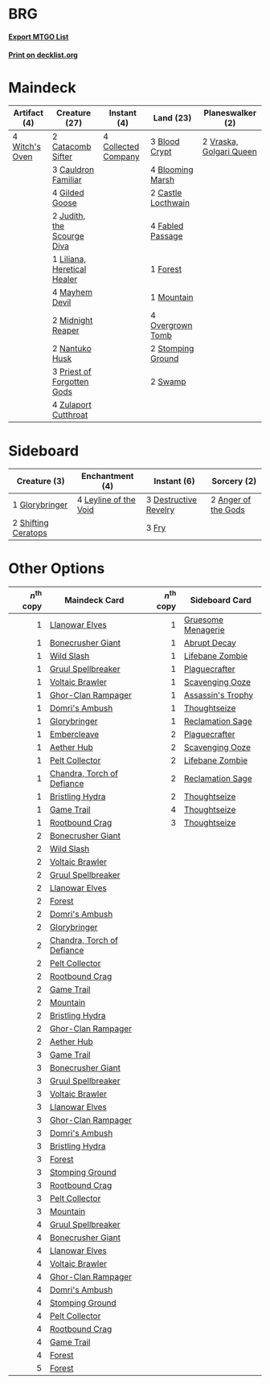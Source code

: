 # BRG

#### [Export MTGO List](../collection/BRG/BRG.txt)
#### [Print on decklist.org](http://decklist.org/?deckmain=3%09Blood%20Crypt%0A4%09Blooming%20Marsh%0A2%09Castle%20Locthwain%0A2%09Catacomb%20Sifter%0A3%09Cauldron%20Familiar%0A4%09Collected%20Company%0A4%09Fabled%20Passage%0A1%09Forest%0A4%09Gilded%20Goose%0A2%09Judith,%20the%20Scourge%20Diva%0A1%09Liliana,%20Heretical%20Healer%0A4%09Mayhem%20Devil%0A2%09Midnight%20Reaper%0A1%09Mountain%0A2%09Nantuko%20Husk%0A4%09Overgrown%20Tomb%0A3%09Priest%20of%20Forgotten%20Gods%0A2%09Stomping%20Ground%0A2%09Swamp%0A2%09Vraska,%20Golgari%20Queen%0A4%09Witch's%20Oven%0A4%09Zulaport%20Cutthroat&deckside=2%09Anger%20of%20the%20Gods%0A3%09Destructive%20Revelry%0A3%09Fry%0A1%09Glorybringer%0A4%09Leyline%20of%20the%20Void%0A2%09Shifting%20Ceratops)
# Maindeck

|                                      Artifact (4)                                       |                                            Creature (27)                                             |                                         Instant (4)                                          |                                          Land (23)                                          |                                         Planeswalker (2)                                         |
|-----------------------------------------------------------------------------------------|------------------------------------------------------------------------------------------------------|----------------------------------------------------------------------------------------------|---------------------------------------------------------------------------------------------|--------------------------------------------------------------------------------------------------|
|4 [Witch's Oven](http://gatherer.wizards.com/Pages/Card/Details.aspx?multiverseid=473199)|2 [Catacomb Sifter](http://gatherer.wizards.com/Pages/Card/Details.aspx?multiverseid=401839)          |4 [Collected Company](http://gatherer.wizards.com/Pages/Card/Details.aspx?multiverseid=394519)|3 [Blood Crypt](http://gatherer.wizards.com/Pages/Card/Details.aspx?multiverseid=97102)      |2 [Vraska, Golgari Queen](http://gatherer.wizards.com/Pages/Card/Details.aspx?multiverseid=452963)|
|                                                                                         |3 [Cauldron Familiar](http://gatherer.wizards.com/Pages/Card/Details.aspx?multiverseid=473043)        |                                                                                              |4 [Blooming Marsh](http://gatherer.wizards.com/Pages/Card/Details.aspx?multiverseid=417816)  |                                                                                                  |
|                                                                                         |4 [Gilded Goose](http://gatherer.wizards.com/Pages/Card/Details.aspx?multiverseid=473122)             |                                                                                              |2 [Castle Locthwain](http://gatherer.wizards.com/Pages/Card/Details.aspx?multiverseid=473203)|                                                                                                  |
|                                                                                         |2 [Judith, the Scourge Diva](http://gatherer.wizards.com/Pages/Card/Details.aspx?multiverseid=457329) |                                                                                              |4 [Fabled Passage](http://gatherer.wizards.com/Pages/Card/Details.aspx?multiverseid=473206)  |                                                                                                  |
|                                                                                         |1 [Liliana, Heretical Healer](http://gatherer.wizards.com/Pages/Card/Details.aspx?multiverseid=398441)|                                                                                              |1 [Forest](http://gatherer.wizards.com/Pages/Card/Details.aspx?multiverseid=439860)          |                                                                                                  |
|                                                                                         |4 [Mayhem Devil](http://gatherer.wizards.com/Pages/Card/Details.aspx?multiverseid=461131)             |                                                                                              |1 [Mountain](http://gatherer.wizards.com/Pages/Card/Details.aspx?multiverseid=439859)        |                                                                                                  |
|                                                                                         |2 [Midnight Reaper](http://gatherer.wizards.com/Pages/Card/Details.aspx?multiverseid=452827)          |                                                                                              |4 [Overgrown Tomb](http://gatherer.wizards.com/Pages/Card/Details.aspx?multiverseid=405103)  |                                                                                                  |
|                                                                                         |2 [Nantuko Husk](http://gatherer.wizards.com/Pages/Card/Details.aspx?multiverseid=129653)             |                                                                                              |2 [Stomping Ground](http://gatherer.wizards.com/Pages/Card/Details.aspx?multiverseid=405110) |                                                                                                  |
|                                                                                         |3 [Priest of Forgotten Gods](http://gatherer.wizards.com/Pages/Card/Details.aspx?multiverseid=457227) |                                                                                              |2 [Swamp](http://gatherer.wizards.com/Pages/Card/Details.aspx?multiverseid=439858)           |                                                                                                  |
|                                                                                         |4 [Zulaport Cutthroat](http://gatherer.wizards.com/Pages/Card/Details.aspx?multiverseid=442106)       |                                                                                              |                                                                                             |                                                                                                  |


# Sideboard

|                                         Creature (3)                                         |                                        Enchantment (4)                                         |                                          Instant (6)                                           |                                         Sorcery (2)                                          |
|----------------------------------------------------------------------------------------------|------------------------------------------------------------------------------------------------|------------------------------------------------------------------------------------------------|----------------------------------------------------------------------------------------------|
|1 [Glorybringer](http://gatherer.wizards.com/Pages/Card/Details.aspx?multiverseid=426836)     |4 [Leyline of the Void](http://gatherer.wizards.com/Pages/Card/Details.aspx?multiverseid=107682)|3 [Destructive Revelry](http://gatherer.wizards.com/Pages/Card/Details.aspx?multiverseid=373351)|2 [Anger of the Gods](http://gatherer.wizards.com/Pages/Card/Details.aspx?multiverseid=438682)|
|2 [Shifting Ceratops](http://gatherer.wizards.com/Pages/Card/Details.aspx?multiverseid=466948)|                                                                                                |3 [Fry](http://gatherer.wizards.com/Pages/Card/Details.aspx?multiverseid=466894)                |                                                                                              |


# Other Options

|*n*<sup>th</sup> copy|                                            Maindeck Card                                            |*n*<sup>th</sup> copy|                                       Sideboard Card                                        |
|--------------------:|-----------------------------------------------------------------------------------------------------|--------------------:|---------------------------------------------------------------------------------------------|
|                    1|[Llanowar Elves](http://gatherer.wizards.com/Pages/Card/Details.aspx?multiverseid=129626)            |                    1|[Gruesome Menagerie](http://gatherer.wizards.com/Pages/Card/Details.aspx?multiverseid=452821)|
|                    1|[Bonecrusher Giant](http://gatherer.wizards.com/Pages/Card/Details.aspx?multiverseid=473077)         |                    1|[Abrupt Decay](http://gatherer.wizards.com/Pages/Card/Details.aspx?multiverseid=456061)      |
|                    1|[Wild Slash](http://gatherer.wizards.com/Pages/Card/Details.aspx?multiverseid=391959)                |                    1|[Lifebane Zombie](http://gatherer.wizards.com/Pages/Card/Details.aspx?multiverseid=370723)   |
|                    1|[Gruul Spellbreaker](http://gatherer.wizards.com/Pages/Card/Details.aspx?multiverseid=457323)        |                    1|[Plaguecrafter](http://gatherer.wizards.com/Pages/Card/Details.aspx?multiverseid=452832)     |
|                    1|[Voltaic Brawler](http://gatherer.wizards.com/Pages/Card/Details.aspx?multiverseid=417762)           |                    1|[Scavenging Ooze](http://gatherer.wizards.com/Pages/Card/Details.aspx?multiverseid=420783)   |
|                    1|[Ghor-Clan Rampager](http://gatherer.wizards.com/Pages/Card/Details.aspx?multiverseid=460302)        |                    1|[Assassin's Trophy](http://gatherer.wizards.com/Pages/Card/Details.aspx?multiverseid=452902) |
|                    1|[Domri's Ambush](http://gatherer.wizards.com/Pages/Card/Details.aspx?multiverseid=461119)            |                    1|[Thoughtseize](http://gatherer.wizards.com/Pages/Card/Details.aspx?multiverseid=438676)      |
|                    1|[Glorybringer](http://gatherer.wizards.com/Pages/Card/Details.aspx?multiverseid=426836)              |                    1|[Reclamation Sage](http://gatherer.wizards.com/Pages/Card/Details.aspx?multiverseid=389651)  |
|                    1|[Embercleave](http://gatherer.wizards.com/Pages/Card/Details.aspx?multiverseid=473082)               |                    2|[Plaguecrafter](http://gatherer.wizards.com/Pages/Card/Details.aspx?multiverseid=452832)     |
|                    1|[Aether Hub](http://gatherer.wizards.com/Pages/Card/Details.aspx?multiverseid=417815)                |                    2|[Scavenging Ooze](http://gatherer.wizards.com/Pages/Card/Details.aspx?multiverseid=420783)   |
|                    1|[Pelt Collector](http://gatherer.wizards.com/Pages/Card/Details.aspx?multiverseid=452891)            |                    2|[Lifebane Zombie](http://gatherer.wizards.com/Pages/Card/Details.aspx?multiverseid=370723)   |
|                    1|[Chandra, Torch of Defiance](http://gatherer.wizards.com/Pages/Card/Details.aspx?multiverseid=417683)|                    2|[Reclamation Sage](http://gatherer.wizards.com/Pages/Card/Details.aspx?multiverseid=389651)  |
|                    1|[Bristling Hydra](http://gatherer.wizards.com/Pages/Card/Details.aspx?multiverseid=417720)           |                    2|[Thoughtseize](http://gatherer.wizards.com/Pages/Card/Details.aspx?multiverseid=438676)      |
|                    1|[Game Trail](http://gatherer.wizards.com/Pages/Card/Details.aspx?multiverseid=410044)                |                    4|[Thoughtseize](http://gatherer.wizards.com/Pages/Card/Details.aspx?multiverseid=438676)      |
|                    1|[Rootbound Crag](http://gatherer.wizards.com/Pages/Card/Details.aspx?multiverseid=420934)            |                    3|[Thoughtseize](http://gatherer.wizards.com/Pages/Card/Details.aspx?multiverseid=438676)      |
|                    2|[Bonecrusher Giant](http://gatherer.wizards.com/Pages/Card/Details.aspx?multiverseid=473077)         |                     |                                                                                             |
|                    2|[Wild Slash](http://gatherer.wizards.com/Pages/Card/Details.aspx?multiverseid=391959)                |                     |                                                                                             |
|                    2|[Voltaic Brawler](http://gatherer.wizards.com/Pages/Card/Details.aspx?multiverseid=417762)           |                     |                                                                                             |
|                    2|[Gruul Spellbreaker](http://gatherer.wizards.com/Pages/Card/Details.aspx?multiverseid=457323)        |                     |                                                                                             |
|                    2|[Llanowar Elves](http://gatherer.wizards.com/Pages/Card/Details.aspx?multiverseid=129626)            |                     |                                                                                             |
|                    2|[Forest](http://gatherer.wizards.com/Pages/Card/Details.aspx?multiverseid=439860)                    |                     |                                                                                             |
|                    2|[Domri's Ambush](http://gatherer.wizards.com/Pages/Card/Details.aspx?multiverseid=461119)            |                     |                                                                                             |
|                    2|[Glorybringer](http://gatherer.wizards.com/Pages/Card/Details.aspx?multiverseid=426836)              |                     |                                                                                             |
|                    2|[Chandra, Torch of Defiance](http://gatherer.wizards.com/Pages/Card/Details.aspx?multiverseid=417683)|                     |                                                                                             |
|                    2|[Pelt Collector](http://gatherer.wizards.com/Pages/Card/Details.aspx?multiverseid=452891)            |                     |                                                                                             |
|                    2|[Rootbound Crag](http://gatherer.wizards.com/Pages/Card/Details.aspx?multiverseid=420934)            |                     |                                                                                             |
|                    2|[Game Trail](http://gatherer.wizards.com/Pages/Card/Details.aspx?multiverseid=410044)                |                     |                                                                                             |
|                    2|[Mountain](http://gatherer.wizards.com/Pages/Card/Details.aspx?multiverseid=439859)                  |                     |                                                                                             |
|                    2|[Bristling Hydra](http://gatherer.wizards.com/Pages/Card/Details.aspx?multiverseid=417720)           |                     |                                                                                             |
|                    2|[Ghor-Clan Rampager](http://gatherer.wizards.com/Pages/Card/Details.aspx?multiverseid=460302)        |                     |                                                                                             |
|                    2|[Aether Hub](http://gatherer.wizards.com/Pages/Card/Details.aspx?multiverseid=417815)                |                     |                                                                                             |
|                    3|[Game Trail](http://gatherer.wizards.com/Pages/Card/Details.aspx?multiverseid=410044)                |                     |                                                                                             |
|                    3|[Bonecrusher Giant](http://gatherer.wizards.com/Pages/Card/Details.aspx?multiverseid=473077)         |                     |                                                                                             |
|                    3|[Gruul Spellbreaker](http://gatherer.wizards.com/Pages/Card/Details.aspx?multiverseid=457323)        |                     |                                                                                             |
|                    3|[Voltaic Brawler](http://gatherer.wizards.com/Pages/Card/Details.aspx?multiverseid=417762)           |                     |                                                                                             |
|                    3|[Llanowar Elves](http://gatherer.wizards.com/Pages/Card/Details.aspx?multiverseid=129626)            |                     |                                                                                             |
|                    3|[Ghor-Clan Rampager](http://gatherer.wizards.com/Pages/Card/Details.aspx?multiverseid=460302)        |                     |                                                                                             |
|                    3|[Domri's Ambush](http://gatherer.wizards.com/Pages/Card/Details.aspx?multiverseid=461119)            |                     |                                                                                             |
|                    3|[Bristling Hydra](http://gatherer.wizards.com/Pages/Card/Details.aspx?multiverseid=417720)           |                     |                                                                                             |
|                    3|[Forest](http://gatherer.wizards.com/Pages/Card/Details.aspx?multiverseid=439860)                    |                     |                                                                                             |
|                    3|[Stomping Ground](http://gatherer.wizards.com/Pages/Card/Details.aspx?multiverseid=405110)           |                     |                                                                                             |
|                    3|[Rootbound Crag](http://gatherer.wizards.com/Pages/Card/Details.aspx?multiverseid=420934)            |                     |                                                                                             |
|                    3|[Pelt Collector](http://gatherer.wizards.com/Pages/Card/Details.aspx?multiverseid=452891)            |                     |                                                                                             |
|                    3|[Mountain](http://gatherer.wizards.com/Pages/Card/Details.aspx?multiverseid=439859)                  |                     |                                                                                             |
|                    4|[Gruul Spellbreaker](http://gatherer.wizards.com/Pages/Card/Details.aspx?multiverseid=457323)        |                     |                                                                                             |
|                    4|[Bonecrusher Giant](http://gatherer.wizards.com/Pages/Card/Details.aspx?multiverseid=473077)         |                     |                                                                                             |
|                    4|[Llanowar Elves](http://gatherer.wizards.com/Pages/Card/Details.aspx?multiverseid=129626)            |                     |                                                                                             |
|                    4|[Voltaic Brawler](http://gatherer.wizards.com/Pages/Card/Details.aspx?multiverseid=417762)           |                     |                                                                                             |
|                    4|[Ghor-Clan Rampager](http://gatherer.wizards.com/Pages/Card/Details.aspx?multiverseid=460302)        |                     |                                                                                             |
|                    4|[Domri's Ambush](http://gatherer.wizards.com/Pages/Card/Details.aspx?multiverseid=461119)            |                     |                                                                                             |
|                    4|[Stomping Ground](http://gatherer.wizards.com/Pages/Card/Details.aspx?multiverseid=405110)           |                     |                                                                                             |
|                    4|[Pelt Collector](http://gatherer.wizards.com/Pages/Card/Details.aspx?multiverseid=452891)            |                     |                                                                                             |
|                    4|[Rootbound Crag](http://gatherer.wizards.com/Pages/Card/Details.aspx?multiverseid=420934)            |                     |                                                                                             |
|                    4|[Game Trail](http://gatherer.wizards.com/Pages/Card/Details.aspx?multiverseid=410044)                |                     |                                                                                             |
|                    4|[Forest](http://gatherer.wizards.com/Pages/Card/Details.aspx?multiverseid=439860)                    |                     |                                                                                             |
|                    5|[Forest](http://gatherer.wizards.com/Pages/Card/Details.aspx?multiverseid=439860)                    |                     |                                                                                             |

